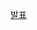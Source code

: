 [발표](https://github.com/cjaewon/penielgo-now/blob/master/%E1%84%87%E1%85%A1%E1%86%AF%E1%84%91%E1%85%AD.pdf)
